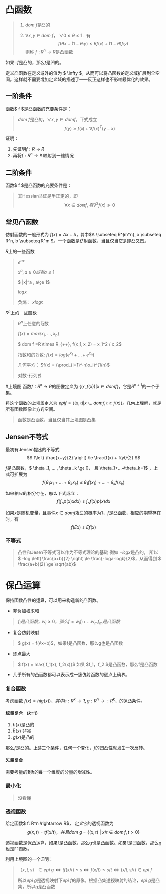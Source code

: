# 凸函数
> 1. $dom$ $f$是凸的
> 
> 2. $\forall x, y \in dom$  $f$， $\forall 0 \le  \theta \le 1$，有 
> $$ f(\theta x + (1-\theta)y) \le  \theta f(x) + (1-\theta)f(y) $$
> 则称 $f: R^n \rightarrow R$是凸函数

如果$-f$是凸的，那么$f$是凹的。

定义凸函数在定义域外的值为 $ \infty $，从而可以将凸函数的定义域扩展到全空间。这样就不需要增加定义域的描述了——反正这样也不影响最优化的效果。

## 一阶条件
函数$ f $是凸函数的充要条件是：
> $dom$ $f$是凸的，$\forall x, y \in dom f$，下式成立
> $$ f(y) \ge f(x) + \nabla f(x)^T(y-x) $$

证明：

1. 先证明$f: R \rightarrow R$
2. 再将$f: R^n \rightarrow R$ 映射到一维情况

## 二阶条件

函数$ f $是凸函数的充要条件是：
> 其Hessian举证是半正定的，即 $$ \forall x \in dom f, 有 \nabla ^ 2 f(x) \succeq 0 $$

## 常见凸函数
仿射函数的一般形式为 $f(x)=Ax+b$，其中$A \subseteq R^{m*n}, x \subseteq R^n, b \subseteq R^m $。一个函数是仿射函数，当且仅当它是即凸又凹。

$R$上的一些函数
> $e^{ax}$
> 
> $x^a, a \ge 0或者a \le 1$
> 
> $ |x|^a , a\ge 1$
> 
> $logx$
> 
> 负熵： $xlogx$

$R^n$上的一些函数
> $R^n$上任意的范数
> 
> $f(x)=max\{x_1,..., x_n\}$
> 
> $ dom f =R \times R_{++}, f(x_1, x_2) = x_1^2 / x_2$
> 
> 指数和的对数: $f(x) = log(e^{x_1} + ... + e^{x_n})$
> 
> 几何平均： $f(x) = (\prod_{i=1}^{n}x_i)^{1/n}$
> 
> 对数-行列式
> 

#上境图
函数$f：R^n \rightarrow R$的图像定义为 $\{(x, f(x)) | x \in dom f\}$，它是$R^{n+1}$的一个子集。

将这个函数的上境图定义为 $epi f=\{ (x, t) | x \in dom f, t \ge f(x)   \}$。几何上理解，就是所有函数图像上方的空间。
> 函数是凸函数，当且仅当其上境图是凸集

## Jensen不等式
最初有Jensen提出的不等式 $$ f\left( \frac{x+y}{2} \right) \le \frac{f(x) + f(y)}{2} $$

$f$是凸函数，$ \theta _1, ... , \theta _k \ge 0， 且 \theta_1+...+\theta_k=1$ ，上式可扩展为 
$$f(\theta_1 x_1+... + \theta_k x_k) \le \theta_1 f(x_1) + ... + \theta_k f(x_k)$$

如果相应的积分存在，那么下式成立：
$$ f\left( \int_s p(x)x dx \right) \le \int_sf(x)p(x)dx $$

如果$x$是随机变量，且事件$x \in dom f$发生的概率为1，$f$是凸函数，相应的期望存在时，有 
$$ f(Ex) \le Ef(x) $$

### 不等式
> 凸性和Jesen不等式可以作为不等式理论的基础
例如 $-logx$是凸的， 所以 $ -log \left( \frac{a+b}{2}  \right) \le \frac{-loga-logb}{2}$，从而得到 $ \frac{a+b}{2} \ge \sqrt{ab}$

# 保凸运算
保持函数凸性的运算，可以用来构造新的凸函数。

- 非负加权求和
 
> $f_i是凸函数，w_i \ge 0，那么f=w_if_i + ... w_mf_m是凸函数$

- 复合仿射映射

> $ g(x) = f(Ax+b)$，如果f是凸函数，那么g也是凸函数

- 逐点最大

> $ f(x) = max\{  f_1(x), f_2(x)\}$ 如果 $f_1，f_2  $是凸函数，那么f是凸函数

- 几乎所有的凸函数都可以表示成一簇仿射函数的逐点上确界。

### 复合函数
考虑函数 $f(x) = h(g(x))，其中 h:R^k \rightarrow R, g: R^n \rightarrow : R^k$，的保凸条件。

#### 标量复合 （$k$=1）
1. $h(x)$是凸的
2. $\tilde{h}(x)$ 非减
3. $g(x)$是凸的

那么$f$是凸的。上述三个条件，任何一个变化，$f$的凹凸性就发生一次反转。


#### 矢量复合
需要考量的到$h$的每一个维度的分量的增减性。

### 最小化
> 没看懂

### 透视函数
给定函数$ f: R^n \rightarrow R$， 定义它的透视函数为
$$ g(x,t) = tf(x/t)，并且dom\ g=\{(x,t)\ |\ x/t \in dom\ f, t > 0\}$$

透视函数是保凸运算，如果f是凸函数，那么g也是凸函数。如果f是凹函数，那么g也是凹函数。

利用上境图的一个证明：
> $（x, t, s） \in epi\ g \iff tf(x/t) \le s \iff f(x/t) \le s/t \iff (x/t, s/t) \in epi\ f$
> 
> 所以$epi\ g$是透视映射下$epi\ f$的原像。根据凸集透视映射的结论，$epi\ g$是凸集，所以$g$是凸函数

